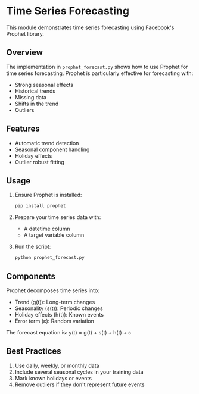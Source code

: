 # Time Series Forecasting

This module demonstrates time series forecasting using Facebook's Prophet library.

## Overview

The implementation in `prophet_forecast.py` shows how to use Prophet for time series forecasting. Prophet is particularly effective for forecasting with:
- Strong seasonal effects
- Historical trends
- Missing data
- Shifts in the trend
- Outliers

## Features

- Automatic trend detection
- Seasonal component handling
- Holiday effects
- Outlier robust fitting

## Usage

1. Ensure Prophet is installed:
   ```bash
   pip install prophet
   ```

2. Prepare your time series data with:
   - A datetime column
   - A target variable column

3. Run the script:
   ```bash
   python prophet_forecast.py
   ```

## Components

Prophet decomposes time series into:
- Trend (g(t)): Long-term changes
- Seasonality (s(t)): Periodic changes
- Holiday effects (h(t)): Known events
- Error term (ε): Random variation

The forecast equation is:
y(t) = g(t) + s(t) + h(t) + ε

## Best Practices

1. Use daily, weekly, or monthly data
2. Include several seasonal cycles in your training data
3. Mark known holidays or events
4. Remove outliers if they don't represent future events